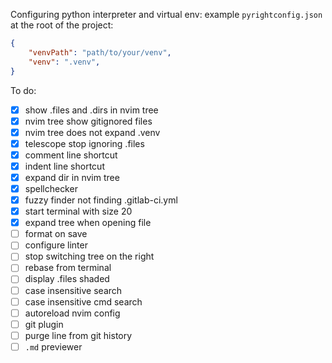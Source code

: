 Configuring python interpreter and virtual env:
example `pyrightconfig.json` at the root of the project:
```json
{
    "venvPath": "path/to/your/venv",
    "venv": ".venv",
}
```

To do:
- [x] show .files and .dirs in nvim tree 
- [x] nvim tree show gitignored files 
- [x] nvim tree does not expand .venv  
- [x] telescope stop ignoring .files  
- [x] comment line shortcut 
- [x] indent line shortcut 
- [x] expand dir in nvim tree
- [x] spellchecker 
- [x] fuzzy finder not finding .gitlab-ci.yml
- [x] start terminal with size 20
- [x] expand tree when opening file
- [ ] format on save
- [ ] configure linter
- [ ] stop switching tree on the right
- [ ] rebase from terminal
- [ ] display .files shaded
- [ ] case insensitive search 
- [ ] case insensitive cmd search
- [ ] autoreload nvim config
- [ ] git plugin
- [ ] purge line from git history
- [ ] `.md` previewer
